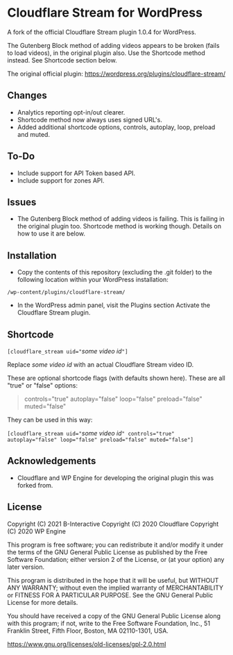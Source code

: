 # Cloudflare Stream for WordPress

A fork of the official Cloudflare Stream plugin 1.0.4 for WordPress.

The Gutenberg Block method of adding videos appears to be broken (fails to load videos), in the original plugin also.
Use the Shortcode method instead.  See Shortcode section below.


The original official plugin:
https://wordpress.org/plugins/cloudflare-stream/


Changes
------------
* Analytics reporting opt-in/out clearer.
* Shortcode method now always uses signed URL's.
* Added additional shortcode options, controls, autoplay, loop, preload and muted.


To-Do
------------
* Include support for API Token based API.
* Include support for zones API.


Issues
------------
* The Gutenberg Block method of adding videos is failing. This is failing in the original plugin too. Shortcode method is working though. Details on how to use it are below.



Installation
------------
* Copy the contents of this repository (excluding the .git folder) to the following location within your WordPress installation:
```
/wp-content/plugins/cloudflare-stream/
```
* In the WordPress admin panel, visit the Plugins section Activate the Cloudflare Stream plugin.


Shortcode
------------

`[cloudflare_stream uid="`_some video id_`"]`

Replace _some video id_ with an actual Cloudflare Stream video ID.

These are optional shortcode flags (with defaults shown here). These are all "true" or "false" options:

>controls="true"
>autoplay="false"
>loop="false"
>preload="false"
>muted="false"


They can be used in this way:

`[cloudflare_stream uid="`_some video id_`" controls="true" autoplay="false" loop="false" preload="false" muted="false"]`


Acknowledgements
----------------
* Cloudflare and WP Engine for developing the original plugin this was forked from.


License
-------

Copyright (C) 2021 B-Interactive
Copyright (C) 2020 Cloudflare
Copyright (C) 2020 WP Engine

This program is free software; you can redistribute it and/or
modify it under the terms of the GNU General Public License
as published by the Free Software Foundation; either version 2
of the License, or (at your option) any later version.

This program is distributed in the hope that it will be useful,
but WITHOUT ANY WARRANTY; without even the implied warranty of
MERCHANTABILITY or FITNESS FOR A PARTICULAR PURPOSE.  See the
GNU General Public License for more details.

You should have received a copy of the GNU General Public License
along with this program; if not, write to the Free Software
Foundation, Inc., 51 Franklin Street, Fifth Floor, Boston, MA  02110-1301, USA.

https://www.gnu.org/licenses/old-licenses/gpl-2.0.html
